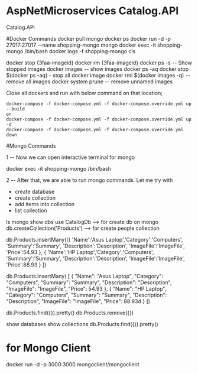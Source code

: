# AspNetMicroservices Catalog.API
Catalog.API

#Docker Commands
docker pull mongo
docker ps
docker run -d -p 27017:27017 --name shopping-mongo mongo
docker exec -it shopping-mongo /bin/bash
docker logs -f shopping-mongo
cls

docker stop {3faa-imageid}
docker rm {3faa-imageid}
docker ps -s -- Show stopped images
docker images -- show images
docker ps -aq
docker stop $(docker ps -aq) - stop all docker image
docker rmi $(docker images -q) -- remove all images
docker system prune -- remove unnamed images

Close all dockers and run with below command on that location;

	docker-compose -f docker-compose.yml -f docker-compose.override.yml up --build
	or
	docker-compose -f docker-compose.yml -f docker-compose.override.yml up -d
	docker-compose -f docker-compose.yml -f docker-compose.override.yml down


#Mongo Commands

1
-- Now we can open interactive terminal for mongo

docker exec -it shopping-mongo /bin/bash


2
-- After that, we are able to run mongo commands. 
Let me try with 

 - create database
 - create collection
 - add items into collection
 - list collection


ls
mongo
show dbs
use CatalogDb  --> for create db on mongo
db.createCollection('Products')  --> for create people collection

db.Products.insertMany([{ 'Name':'Asus Laptop','Category':'Computers', 'Summary':'Summary', 'Description':'Description', 'ImageFile':'ImageFile', 'Price':54.93 }, { 'Name':'HP Laptop','Category':'Computers', 'Summary':'Summary', 'Description':'Description', 'ImageFile':'ImageFile', 'Price':88.93 } ])

db.Products.insertMany(
			[
			    {
			        "Name": "Asus Laptop",
			        "Category": "Computers",
			        "Summary": "Summary",
			        "Description": "Description",
			        "ImageFile": "ImageFile",
			        "Price": 54.93
			    },
			    {
			        "Name": "HP Laptop",
			        "Category": "Computers",
			        "Summary": "Summary",
			        "Description": "Description",
			        "ImageFile": "ImageFile",
			        "Price": 88.93d
			    }
			])

db.Products.find({}).pretty()
db.Products.remove({})

show databases
show collections
db.Products.find({}).pretty()


# for Mongo Client
docker run -d -p 3000:3000 mongoclient/mongoclient

